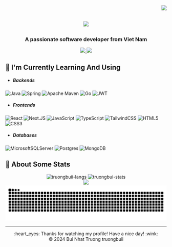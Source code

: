 <img align="right" src="https://visitor-badge.laobi.icu/badge?page_id=salesp07.salesp07" />

<h1 align="center">
    <img src="https://readme-typing-svg.herokuapp.com/?font=Righteous&size=35&center=true&vCenter=true&width=500&height=70&duration=5000&lines=Hi+There!+👋;+I'm+Truong!;" />
</h1>

<h3 align="center">A passionate software developer from Viet Nam</h3>

  <div align="center"> 
  <a href="mailto:truongbn.dev@gmail.com">
    <img src="https://img.shields.io/badge/Gmail-333333?style=for-the-badge&logo=gmail&logoColor=red" />
  </a>
  <a href="https://www.linkedin.com/in/truong-developer/" target="_blank">
    <img src="https://img.shields.io/badge/LinkedIn-0077B5?style=for-the-badge&logo=linkedin&logoColor=white" target="_blank" />
  </a>
  
</div>

## 🔮 I'm Currently Learning And Using
- ##### Backends
![Java](https://img.shields.io/badge/java-%23ED8B00.svg?style=for-the-badge&logo=java&logoColor=white)
![Spring](https://img.shields.io/badge/spring-%236DB33F.svg?style=for-the-badge&logo=spring&logoColor=white)
![Apache Maven](https://img.shields.io/badge/Apache%20Maven-C71A36?style=for-the-badge&logo=Apache%20Maven&logoColor=white)
![Go](https://img.shields.io/badge/go-%2300ADD8.svg?style=for-the-badge&logo=go&logoColor=white)
![JWT](https://img.shields.io/badge/JWT-black?style=for-the-badge&logo=JSON%20web%20tokens)

- ##### Frontends
![React](https://img.shields.io/badge/react-%2320232a.svg?style=for-the-badge&logo=react&logoColor=%2361DAFB)
![Next.JS](https://img.shields.io/badge/Next-black?style=for-the-badge&logo=next.js&logoColor=white)
![JavaScript](https://img.shields.io/badge/javascript-%23323330.svg?style=for-the-badge&logo=javascript&logoColor=%23F7DF1E)
![TypeScript](https://img.shields.io/badge/typescript-%23007ACC.svg?style=for-the-badge&logo=typescript&logoColor=white)
![TailwindCSS](https://img.shields.io/badge/tailwindcss-%2338B2AC.svg?style=for-the-badge&logo=tailwind-css&logoColor=white)
![HTML5](https://img.shields.io/badge/html5-%23E34F26.svg?style=for-the-badge&logo=html5&logoColor=white)
![CSS3](https://img.shields.io/badge/css3-%231572B6.svg?style=for-the-badge&logo=css3&logoColor=white)

- ##### Databases
![MicrosoftSQLServer](https://img.shields.io/badge/Microsoft%20SQL%20Sever-CC2927?style=for-the-badge&logo=microsoft%20sql%20server&logoColor=white)
![Postgres](https://img.shields.io/badge/postgres-%23316192.svg?style=for-the-badge&logo=postgresql&logoColor=white)
![MongoDB](https://img.shields.io/badge/MongoDB-%234ea94b.svg?style=for-the-badge&logo=mongodb&logoColor=white)

## 🌟 About Some Stats
<div align="center">
  <img height="150em" src="https://github-readme-stats.vercel.app/api/top-langs/?username=truongbuii&layout=compact&show_icon=true&theme=algolia" alt="truongbuii-langs"/>
  <img height="150em" src="https://github-readme-stats.vercel.app/api/?username=truongbuii&layout=compact&show_icon=true&theme=algolia" alt="truongbui-stats"/>
</div>
<div align="center">
  <img src="http://github-readme-streak-stats.herokuapp.com?user=truongbuii&theme=algolia&background=0d1117&hide_border=true" />
</div>
<div align="center">
  <picture>
    <source media="(prefers-color-scheme: dark)" srcset="https://raw.githubusercontent.com/truongbuii/truongbuii/refs/heads/output/github-snake-dark.svg" />
    <source media="(prefers-color-scheme: light)" srcset="https://raw.githubusercontent.com/truongbuii/truongbuii/refs/heads/output/github-snake.svg" />
    <img alt="github-snake" src="https://raw.githubusercontent.com/truongbuii/truongbuii/refs/heads/output/github-snake.svg" />
  </picture>
</div>
<hr/>
<div align="center">
  :heart_eyes: Thanks for watching my profile! Have a nice day! :wink: <br/>
  &copy; 2024 Bui Nhat Truong truongbuii
</div>
